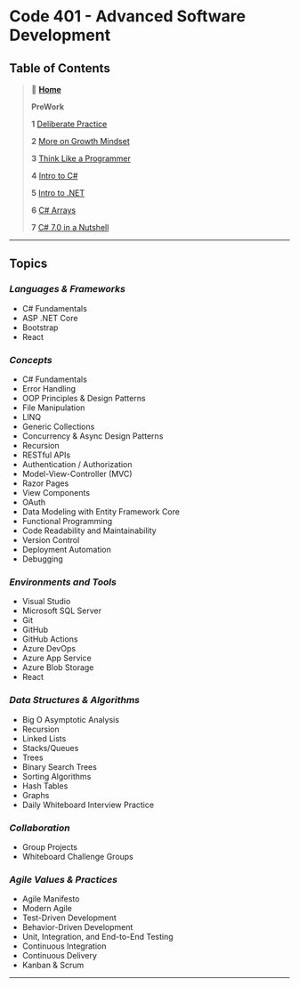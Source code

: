 # Code 401 - Advanced Software Development

## Table of Contents

> 🏡 [**Home**](https://mistidinzy.github.io/ReadingNotes/)
>
> **PreWork**
>
> **1** [Deliberate Practice](prework/1PW-DeliberatePractice.md)
>
> **2** [More on Growth Mindset](prework/2PW-GrowthMindset.md)
>
> **3** [Think Like a Programmer](prework/3PW-Programmer.md)
>
> **4** [Intro to C#](prework/4PW-IntroToCSharp.md)
>
> **5** [Intro to .NET](prework/5PW-IntroToNet.md)
>
> **6** [C# Arrays](prework/6-cSharpArrays.md)
>
> **7** [C# 7.0 in a Nutshell](prework/7-cSharpNutshell.md)

_____

## **Topics**

### *Languages & Frameworks*

* C# Fundamentals
* ASP \.NET Core
* Bootstrap
* React

### *Concepts*

* C# Fundamentals
* Error Handling
* OOP Principles & Design Patterns
* File Manipulation
* LINQ
* Generic Collections
* Concurrency & Async Design Patterns
* Recursion
* RESTful APIs
* Authentication / Authorization
* Model-View-Controller (MVC)
* Razor Pages
* View Components
* OAuth
* Data Modeling with Entity Framework Core
* Functional Programming
* Code Readability and Maintainability
* Version Control
* Deployment Automation
* Debugging

### *Environments and Tools*

* Visual Studio
* Microsoft SQL Server
* Git
* GitHub
* GitHub Actions
* Azure DevOps
* Azure App Service
* Azure Blob Storage
* React

### *Data Structures & Algorithms*

* Big O Asymptotic Analysis
* Recursion
* Linked Lists
* Stacks/Queues
* Trees
* Binary Search Trees
* Sorting Algorithms
* Hash Tables
* Graphs
* Daily Whiteboard Interview Practice

### *Collaboration*

* Group Projects
* Whiteboard Challenge Groups

### *Agile Values & Practices*

* Agile Manifesto
* Modern Agile
* Test-Driven Development
* Behavior-Driven Development
* Unit, Integration, and End-to-End Testing
* Continuous Integration
* Continuous Delivery
* Kanban & Scrum

_____
